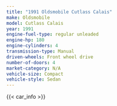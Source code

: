 ```yaml
---
title: "1991 Oldsmobile Cutlass Calais"
make: Oldsmobile
model: Cutlass Calais
year: 1991
engine-fuel-type: regular unleaded
engine-hp: 180
engine-cylinders: 4
transmission-type: Manual
driven-wheels: Front wheel drive
number-of-doors: 4
market-category: N/A
vehicle-size: Compact
vehicle-style: Sedan
---
```


{{< car_info >}}
